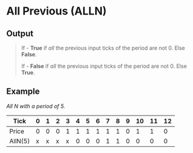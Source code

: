 # All Previous (ALLN)

## Output
> If - __True__ if _all_ the previous input ticks of the period are not 0. Else __False__.
> 
> If - __False__ if _all_ the previous input ticks of the period are not 0. Else __True__.

## Example

_All N with a period of 5._

| Tick    | 0 | 1 | 2 | 3 | 4 | 5 | 6 | 7 | 8 | 9 | 10 | 11 | 12 |
|---------|---|---|---|---|---|---|---|---|---|---|----|----|----|
| Price   | 0 | 0 | 0 | 1 | 1 | 1 | 1 | 1 | 1 | 0 | 1  | 1  | 0  |
| AllN(5) | x | x | x | x | 0 | 0 | 0 | 1 | 1 | 0 | 0  | 0  | 0  |